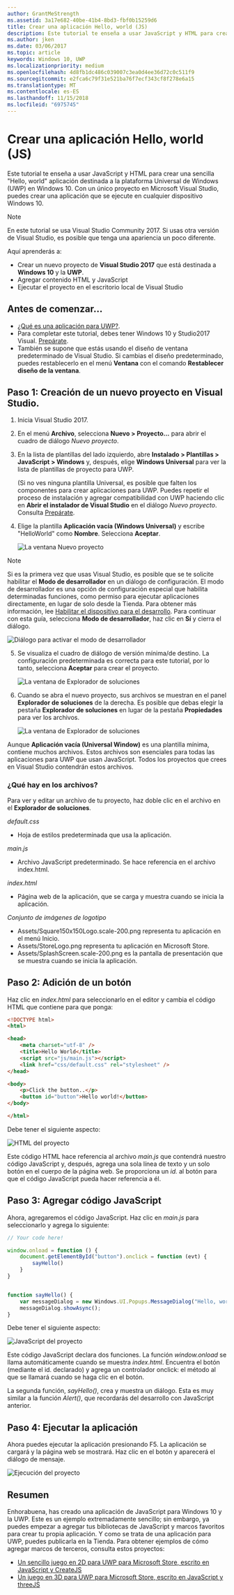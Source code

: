 ```yaml
---
author: GrantMeStrength
ms.assetid: 3a17e682-40be-41b4-8bd3-fbf0b15259d6
title: Crear una aplicación Hello, world (JS)
description: Este tutorial te enseña a usar JavaScript y HTML para crear una sencilla \#0034; Hola, mundo & \#0034; aplicación destinada a la plataforma Universal de Windows (UWP) en Windows 10.
ms.author: jken
ms.date: 03/06/2017
ms.topic: article
keywords: Windows 10, UWP
ms.localizationpriority: medium
ms.openlocfilehash: 4d8fb1dc486c039007c3ea0d4ee36d72c0c511f9
ms.sourcegitcommit: e2fca6c79f31e521ba76f7ecf343cf8f278e6a15
ms.translationtype: MT
ms.contentlocale: es-ES
ms.lasthandoff: 11/15/2018
ms.locfileid: "6975745"
---
```

# <a name="create-a-hello-world-app-js"></a>Crear una aplicación Hello, world (JS)

Este tutorial te enseña a usar JavaScript y HTML para crear una sencilla "Hello, world" aplicación destinada a la plataforma Universal de Windows (UWP) en Windows 10. Con un único proyecto en Microsoft Visual Studio, puedes crear una aplicación que se ejecute en cualquier dispositivo Windows 10.

> [!NOTE]
> En este tutorial se usa Visual Studio Community 2017. Si usas otra versión de Visual Studio, es posible que tenga una apariencia un poco diferente.


Aquí aprenderás a:

-   Crear un nuevo proyecto de **Visual Studio 2017** que está destinada a **Windows 10** y la **UWP**.
-   Agregar contenido HTML y JavaScript
-   Ejecutar el proyecto en el escritorio local de Visual Studio

## <a name="before-you-start"></a>Antes de comenzar...

-   [¿Qué es una aplicación para UWP?](universal-application-platform-guide.md).
-   Para completar este tutorial, debes tener Windows 10 y Studio2017 Visual. [Prepárate](get-set-up.md).
-   También se supone que estás usando el diseño de ventana predeterminado de Visual Studio. Si cambias el diseño predeterminado, puedes restablecerlo en el menú **Ventana** con el comando **Restablecer diseño de la ventana**.

## <a name="step-1-create-a-new-project-in-visual-studio"></a>Paso 1: Creación de un nuevo proyecto en Visual Studio.

1.  Inicia Visual Studio 2017.

2.  En el menú **Archivo**, selecciona **Nuevo > Proyecto...** para abrir el cuadro de diálogo *Nuevo proyecto*.

3.  En la lista de plantillas del lado izquierdo, abre **Instalado > Plantillas > JavaScript > Windows** y, después, elige **Windows Universal** para ver la lista de plantillas de proyecto para UWP.

    (Si no ves ninguna plantilla Universal, es posible que falten los componentes para crear aplicaciones para UWP. Puedes repetir el proceso de instalación y agregar compatibilidad con UWP haciendo clic en **Abrir el instalador de Visual Studio** en el diálogo *Nuevo proyecto*. Consulta [Prepárate](get-set-up.md).

4.  Elige la plantilla **Aplicación vacía (Windows Universal)** y escribe "HelloWorld" como **Nombre**. Selecciona **Aceptar**.

    ![La ventana Nuevo proyecto](images/win10-js-01.png)

> [!NOTE]
> Si es la primera vez que usas Visual Studio, es posible que se te solicite habilitar el **Modo de desarrollador** en un diálogo de configuración. El modo de desarrollador es una opción de configuración especial que habilita determinadas funciones, como permiso para ejecutar aplicaciones directamente, en lugar de solo desde la Tienda. Para obtener más información, lee [Habilitar el dispositivo para el desarrollo](enable-your-device-for-development.md). Para continuar con esta guía, selecciona **Modo de desarrollador**, haz clic en **Sí** y cierra el diálogo.

 ![Diálogo para activar el modo de desarrollador](images/win10-cs-00.png)

5.  Se visualiza el cuadro de diálogo de versión mínima/de destino. La configuración predeterminada es correcta para este tutorial, por lo tanto, selecciona **Aceptar** para crear el proyecto.

    ![La ventana de Explorador de soluciones](images/win10-cs-02.png)

6.  Cuando se abra el nuevo proyecto, sus archivos se muestran en el panel **Explorador de soluciones** de la derecha. Es posible que debas elegir la pestaña **Explorador de soluciones** en lugar de la pestaña **Propiedades** para ver los archivos.

    ![La ventana de Explorador de soluciones](images/win10-js-02.png)

Aunque **Aplicación vacía (Universal Window)** es una plantilla mínima, contiene muchos archivos. Estos archivos son esenciales para todas las aplicaciones para UWP que usan JavaScript. Todos los proyectos que crees en Visual Studio contendrán estos archivos.


### <a name="whats-in-the-files"></a>¿Qué hay en los archivos?

Para ver y editar un archivo de tu proyecto, haz doble clic en el archivo en el **Explorador de soluciones**. 

*default.css*

-  Hoja de estilos predeterminada que usa la aplicación.

*main.js*

- Archivo JavaScript predeterminado. Se hace referencia en el archivo index.html.

*index.html*

- Página web de la aplicación, que se carga y muestra cuando se inicia la aplicación.

*Conjunto de imágenes de logotipo*
-   Assets/Square150x150Logo.scale-200.png representa tu aplicación en el menú Inicio.
-   Assets/StoreLogo.png representa tu aplicación en Microsoft Store.
-   Assets/SplashScreen.scale-200.png es la pantalla de presentación que se muestra cuando se inicia la aplicación.

## <a name="step-2-adding-a-button"></a>Paso 2: Adición de un botón

Haz clic en *index.html* para seleccionarlo en el editor y cambia el código HTML que contiene para que ponga:

```html
<!DOCTYPE html>
<html>

<head>
    <meta charset="utf-8" />
    <title>Hello World</title>
    <script src="js/main.js"></script>
    <link href="css/default.css" rel="stylesheet" />
</head>

<body>
    <p>Click the button..</p>
    <button id="button">Hello world!</button>
</body>

</html>
```

Debe tener el siguiente aspecto:

 ![HTML del proyecto](images/win10-js-03.png)

Este código HTML hace referencia al archivo *main.js* que contendrá nuestro código JavaScript y, después, agrega una sola línea de texto y un solo botón en el cuerpo de la página web. Se proporciona un *id.* al botón para que el código JavaScript pueda hacer referencia a él.


## <a name="step-3-adding-some-javascript"></a>Paso 3: Agregar código JavaScript

Ahora, agregaremos el código JavaScript. Haz clic en *main.js* para seleccionarlo y agrega lo siguiente:

```javascript
// Your code here!

window.onload = function () {
    document.getElementById("button").onclick = function (evt) {
        sayHello()
    }
}


function sayHello() {
    var messageDialog = new Windows.UI.Popups.MessageDialog("Hello, world!", "Alert");
    messageDialog.showAsync();
}

```

Debe tener el siguiente aspecto:

 ![JavaScript del proyecto](images/win10-js-04.png)

Este código JavaScript declara dos funciones. La función *window.onload* se llama automáticamente cuando se muestra *index.html*. Encuentra el botón (mediante el id. declarado) y agrega un controlador onclick: el método al que se llamará cuando se haga clic en el botón.

La segunda función, *sayHello()*, crea y muestra un diálogo. Esta es muy similar a la función *Alert()*, que recordarás del desarrollo con JavaScript anterior.


## <a name="step-4-run-the-app"></a>Paso 4: Ejecutar la aplicación

Ahora puedes ejecutar la aplicación presionando F5. La aplicación se cargará y la página web se mostrará. Haz clic en el botón y aparecerá el diálogo de mensaje.

 ![Ejecución del proyecto](images/win10-js-05.png)



## <a name="summary"></a>Resumen


Enhorabuena, has creado una aplicación de JavaScript para Windows 10 y la UWP. Este es un ejemplo extremadamente sencillo; sin embargo, ya puedes empezar a agregar tus bibliotecas de JavaScript y marcos favoritos para crear tu propia aplicación. Y como se trata de una aplicación para UWP, puedes publicarla en la Tienda. Para obtener ejemplos de cómo agregar marcos de terceros, consulta estos proyectos:

* [Un sencillo juego en 2D para UWP para Microsoft Store, escrito en JavaScript y CreateJS](get-started-tutorial-game-js2d.md)
* [Un juego en 3D para UWP para Microsoft Store, escrito en JavaScript y threeJS](get-started-tutorial-game-js3d.md)


